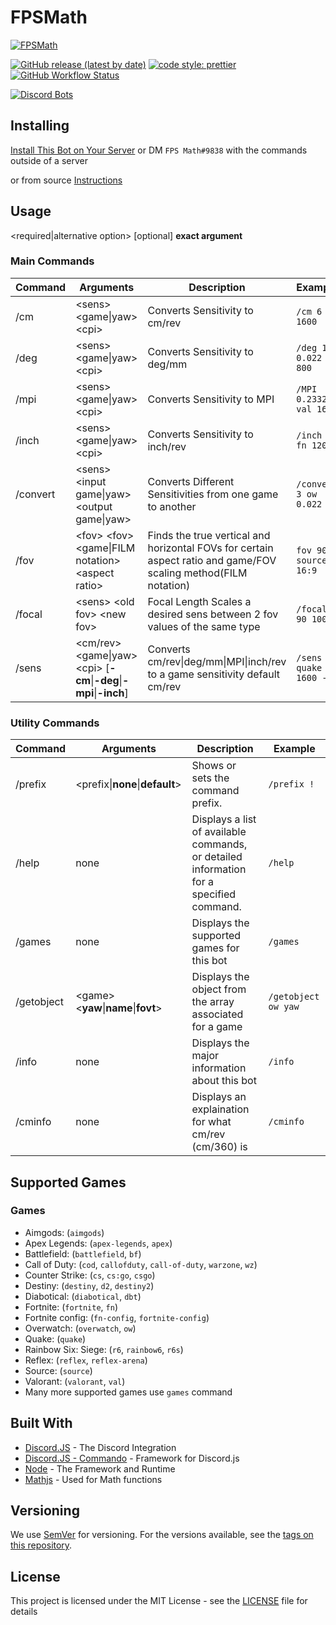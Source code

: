 # FPSMath

[![FPSMath](https://socialify.git.ci/animafps/fpsmath/image?description=1&font=Inter&language=1&logo=https%3A%2F%2Fcdn.discordapp.com%2Favatars%2F792712521546465301%2Fa8176886ccd814f17b4c5a98b62e185a.png%3Fsize%3D256&owner=1&theme=Dark)](https://github.com/AnimaFPS/FPSMath)

[![GitHub release (latest by date)](https://img.shields.io/github/v/release/AnimaFPS/FPSMath?style=flat-square)](https://github.com/AnimaFPS/FPSMath/releases)
[![code style: prettier](https://img.shields.io/badge/code_style-prettier-ff69b4.svg?style=flat-square)](https://github.com/prettier/prettier)
[![GitHub Workflow Status](https://img.shields.io/github/workflow/status/AnimaFPS/FPSMath/CI?logo=github&style=flat-square)](https://github.com/AnimaFPS/FPSMath/Actions)

[![Discord Bots](https://top.gg/api/widget/792712521546465301.svg)](https://top.gg/bot/792712521546465301)

## Installing

[Install This Bot on Your Server](https://top.gg/bot/792712521546465301/invite) or DM `FPS Math#9838` with the commands outside of a server

or from source [Instructions](/docs/CONTRIBUTING.MD)

## Usage

\<required\|alternative option\> \[optional\] **exact argument**

### Main Commands

| Command  | Arguments                                                                   | Description                                                                                                     | Example                   |
| -------- | --------------------------------------------------------------------------- | --------------------------------------------------------------------------------------------------------------- | ------------------------- |
| /cm      | \<sens\> \<game\|yaw\> \<cpi\>                                              | Converts Sensitivity to cm/rev                                                                                  | `/cm 6 ow 1600`           |
| /deg     | \<sens\> \<game\|yaw\> \<cpi\>                                              | Converts Sensitivity to deg/mm                                                                                  | `/deg 1.9 0.022 800`      |
| /mpi     | \<sens\> \<game\|yaw\> \<cpi>                                               | Converts Sensitivity to MPI                                                                                     | `/MPI 0.23327 val 1600`   |
| /inch    | \<sens\> \<game\|yaw\> \<cpi\>                                              | Converts Sensitivity to inch/rev                                                                                | `/inch 8 fn 1200`         |
| /convert | \<sens\> \<input game\|yaw\> \<output game\|yaw\>                           | Converts Different Sensitivities from one game to another                                                       | `/convert 3 ow 0.022`     |
| /fov     | \<fov> \<fov> \<game\|FILM notation\> \<aspect ratio\>                      | Finds the true vertical and horizontal FOVs for certain aspect ratio and game/FOV scaling method(FILM notation) | `fov 90 source 16:9`      |
| /focal   | \<sens\> \<old fov\> \<new fov\>                                            | Focal Length Scales a desired sens between 2 fov values of the same type                                        | `/focal 3 90 100`         |
| /sens    | \<cm/rev\> \<game\|yaw\> \<cpi\> \[**-cm**\|**-deg**\|**-mpi**\|**-inch**\] | Converts cm/rev\|deg/mm\|MPI\|inch/rev to a game sensitivity default cm/rev                                     | `/sens 28 quake 1600 -cm` |

### Utility Commands

| Command    | Arguments                                | Description                                                                             | Example             |
| ---------- | ---------------------------------------- | --------------------------------------------------------------------------------------- | ------------------- |
| /prefix    | \<prefix\|**none**\|**default**\>        | Shows or sets the command prefix.                                                       | `/prefix !`         |
| /help      | none                                     | Displays a list of available commands, or detailed information for a specified command. | `/help`             |
| /games     | none                                     | Displays the supported games for this bot                                               | `/games`            |
| /getobject | \<game\> \<**yaw**\|**name**\|**fovt**\> | Displays the object from the array associated for a game                                | `/getobject ow yaw` |
| /info      | none                                     | Displays the major information about this bot                                           | `/info`             |
| /cminfo    | none                                     | Displays an explaination for what cm/rev (cm/360) is                                    | `/cminfo`           |

## Supported Games

### Games

- Aimgods: (`aimgods`)
- Apex Legends: (`apex-legends`, `apex`)
- Battlefield: (`battlefield`, `bf`)
- Call of Duty: (`cod`, `callofduty`, `call-of-duty`, `warzone`, `wz`)
- Counter Strike: (`cs`, `cs:go`, `csgo`)
- Destiny: (`destiny`, `d2`, `destiny2`)
- Diabotical: (`diabotical`, `dbt`)
- Fortnite: (`fortnite`, `fn`)
- Fortnite config: (`fn-config`, `fortnite-config`)
- Overwatch: (`overwatch`, `ow`)
- Quake: (`quake`)
- Rainbow Six: Siege: (`r6`, `rainbow6`, `r6s`)
- Reflex: (`reflex`, `reflex-arena`)
- Source: (`source`)
- Valorant: (`valorant`, `val`)
- Many more supported games use `games` command

## Built With

- [Discord.JS](https://github.com/discordjs/discord.js) - The Discord Integration
- [Discord.JS - Commando](https://github.com/discordjs/commando) - Framework for Discord.js
- [Node](https://nodejs.org/) - The Framework and Runtime
- [Mathjs](https://mathjs.org/) - Used for Math functions

## Versioning

We use [SemVer](http://semver.org/) for versioning. For the versions available, see the [tags on this repository](https://github.com/AnimaFPS/FPSMath/tags).

## License

This project is licensed under the MIT License - see the [LICENSE](LICENSE) file for details
